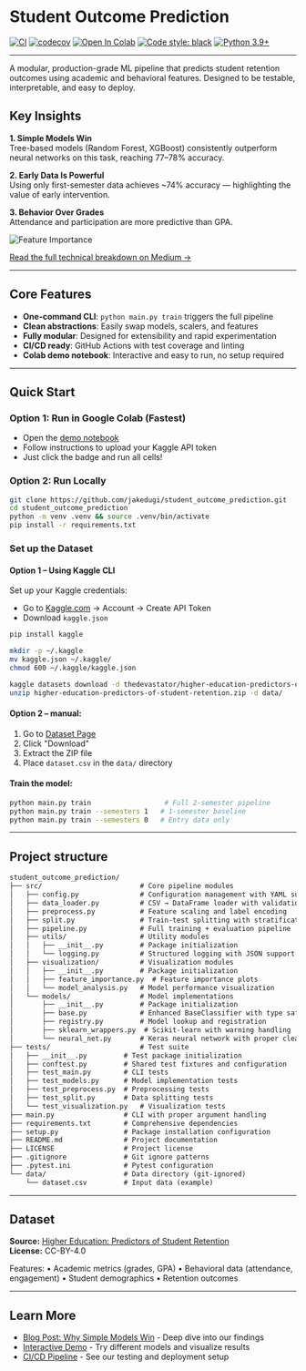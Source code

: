 # Student Outcome Prediction

[![CI](https://github.com/jakedugi/student_outcome_prediction/actions/workflows/ci.yml/badge.svg?branch=main)](https://github.com/jakedugi/student_outcome_prediction/actions/workflows/ci.yml)
[![codecov](https://codecov.io/gh/jakedugi/student_outcome_prediction/branch/main/graph/badge.svg)](https://codecov.io/gh/jakedugi/student_outcome_prediction)
[![Open In Colab](https://colab.research.google.com/assets/colab-badge.svg)](https://colab.research.google.com/github/jakedugi/student_outcome_prediction/blob/main/demo.ipynb)
[![Code style: black](https://img.shields.io/badge/code%20style-black-000000.svg)](https://github.com/psf/black)
[![Python 3.9+](https://img.shields.io/badge/python-3.9%2B-blue)](https://www.python.org/downloads/)

---

A modular, production-grade ML pipeline that predicts student retention outcomes using academic and behavioral features. Designed to be testable, interpretable, and easy to deploy.

## Key Insights

**1. Simple Models Win**  
Tree-based models (Random Forest, XGBoost) consistently outperform neural networks on this task, reaching 77–78% accuracy.

**2. Early Data Is Powerful**  
Using only first-semester data achieves ~74% accuracy — highlighting the value of early intervention.

**3. Behavior Over Grades**  
Attendance and participation are more predictive than GPA.

![Feature Importance](reports/feature_importance.png)

[Read the full technical breakdown on Medium →](https://medium.com/@jakedugi/student-outcome-prediction-36702de0f4a3)

---

## Core Features

- **One-command CLI**: `python main.py train` triggers the full pipeline  
- **Clean abstractions**: Easily swap models, scalers, and features  
- **Fully modular**: Designed for extensibility and rapid experimentation  
- **CI/CD ready**: GitHub Actions with test coverage and linting  
- **Colab demo notebook**: Interactive and easy to run, no setup required  

---

## Quick Start

### Option 1: Run in Google Colab (Fastest)

- Open the [demo notebook](https://colab.research.google.com/github/jakedugi/student_outcome_prediction/blob/main/demo.ipynb)  
- Follow instructions to upload your Kaggle API token  
- Just click the badge and run all cells!

### Option 2: Run Locally

```bash
git clone https://github.com/jakedugi/student_outcome_prediction.git
cd student_outcome_prediction
python -m venv .venv && source .venv/bin/activate
pip install -r requirements.txt
```

### Set up the Dataset

#### Option 1 – Using Kaggle CLI

Set up your Kaggle credentials:
   - Go to [Kaggle.com](https://www.kaggle.com) → Account → Create API Token
   - Download `kaggle.json`
   
```bash
pip install kaggle

mkdir -p ~/.kaggle
mv kaggle.json ~/.kaggle/
chmod 600 ~/.kaggle/kaggle.json

kaggle datasets download -d thedevastator/higher-education-predictors-of-student-retention
unzip higher-education-predictors-of-student-retention.zip -d data/
```

#### Option 2 – manual:

1. Go to [Dataset Page](https://www.kaggle.com/datasets/thedevastator/higher-education-predictors-of-student-retention)
2. Click "Download"
3. Extract the ZIP file
4. Place `dataset.csv` in the `data/` directory


#### Train the model:
```bash
python main.py train                  # Full 2-semester pipeline
python main.py train --semesters 1   # 1-semester baseline
python main.py train --semesters 0   # Entry data only
```




---

## Project structure
```txt
student_outcome_prediction/
├── src/                       	# Core pipeline modules
│   ├── config.py             	# Configuration management with YAML support
│   ├── data_loader.py        	# CSV → DataFrame loader with validation
│   ├── preprocess.py         	# Feature scaling and label encoding
│   ├── split.py             	# Train-test splitting with stratification
│   ├── pipeline.py          	# Full training + evaluation pipeline
│   ├── utils/               	# Utility modules
│   │   ├── __init__.py     	# Package initialization
│   │   └── logging.py      	# Structured logging with JSON support
│   ├── visualization/       	# Visualization modules
│   │   ├── __init__.py     	# Package initialization
│   │   ├── feature_importance.py  # Feature importance plots
│   │   └── model_analysis.py  	# Model performance visualization
│   └── models/             	# Model implementations
│       ├── __init__.py     	# Package initialization
│       ├── base.py         	# Enhanced BaseClassifier with type safety
│       ├── registry.py     	# Model lookup and registration
│       ├── sklearn_wrappers.py  # Scikit-learn with warning handling
│       └── neural_net.py   	# Keras neural network with proper cleanup
├── tests/                  	# Test suite
│   ├── __init__.py        	# Test package initialization
│   ├── conftest.py        	# Shared test fixtures and configuration
│   ├── test_main.py       	# CLI tests
│   ├── test_models.py     	# Model implementation tests
│   ├── test_preprocess.py 	# Preprocessing tests
│   ├── test_split.py      	# Data splitting tests
│   └── test_visualization.py  	# Visualization tests
├── main.py                	# CLI with proper argument handling
├── requirements.txt       	# Comprehensive dependencies
├── setup.py              	# Package installation configuration
├── README.md             	# Project documentation
├── LICENSE               	# Project license
├── .gitignore           	# Git ignore patterns
├── .pytest.ini          	# Pytest configuration
└── data/                	# Data directory (git-ignored)
    └── dataset.csv      	# Input data (example)
```

---

## Dataset

**Source:** [Higher Education: Predictors of Student Retention](https://www.kaggle.com/datasets/thedevastator/higher-education-predictors-of-student-retention)  
**License:** CC-BY-4.0

Features:
	•	Academic metrics (grades, GPA)
	•	Behavioral data (attendance, engagement)
	•	Student demographics
	•	Retention outcomes

---

## Learn More

- [Blog Post: Why Simple Models Win](https://medium.com/@Jake_2287/student-outcome-prediction-36702de0f4a3) - Deep dive into our findings
- [Interactive Demo](demo.ipynb) - Try different models and visualize results
- [CI/CD Pipeline](.github/workflows/ci.yml) - See our testing and deployment setup


